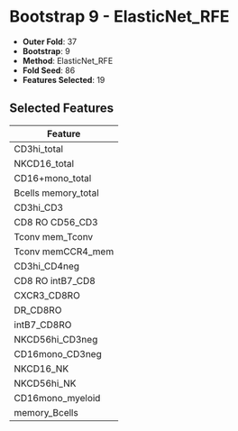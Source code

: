 # Bootstrap 9 - ElasticNet_RFE

- **Outer Fold**: 37
- **Bootstrap**: 9
- **Method**: ElasticNet_RFE
- **Fold Seed**: 86
- **Features Selected**: 19

## Selected Features

| Feature |
|---------|
| CD3hi_total |
| NKCD16_total |
| CD16+mono_total |
| Bcells memory_total |
| CD3hi_CD3 |
| CD8 RO CD56_CD3 |
| Tconv mem_Tconv |
| Tconv memCCR4_mem |
| CD3hi_CD4neg |
| CD8 RO intB7_CD8 |
| CXCR3_CD8RO |
| DR_CD8RO |
| intB7_CD8RO |
| NKCD56hi_CD3neg |
| CD16mono_CD3neg |
| NKCD16_NK |
| NKCD56hi_NK |
| CD16mono_myeloid |
| memory_Bcells |
